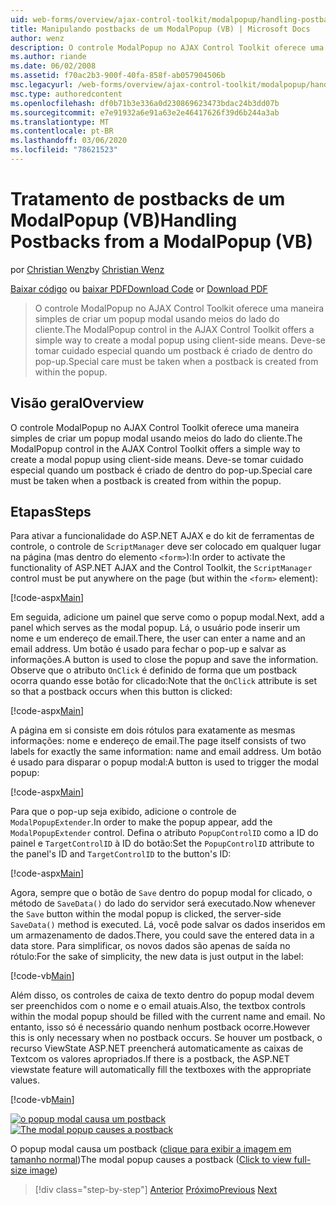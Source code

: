 ```yaml
---
uid: web-forms/overview/ajax-control-toolkit/modalpopup/handling-postbacks-from-a-modalpopup-vb
title: Manipulando postbacks de um ModalPopup (VB) | Microsoft Docs
author: wenz
description: O controle ModalPopup no AJAX Control Toolkit oferece uma maneira simples de criar um popup modal usando meios do lado do cliente. Deve-se tomar cuidado especial quando um PDV...
ms.author: riande
ms.date: 06/02/2008
ms.assetid: f70ac2b3-900f-40fa-858f-ab057904506b
msc.legacyurl: /web-forms/overview/ajax-control-toolkit/modalpopup/handling-postbacks-from-a-modalpopup-vb
msc.type: authoredcontent
ms.openlocfilehash: df0b71b3e336a0d230869623473bdac24b3dd07b
ms.sourcegitcommit: e7e91932a6e91a63e2e46417626f39d6b244a3ab
ms.translationtype: MT
ms.contentlocale: pt-BR
ms.lasthandoff: 03/06/2020
ms.locfileid: "78621523"
---
```

# <a name="handling-postbacks-from-a-modalpopup-vb"></a><span data-ttu-id="62c03-104">Tratamento de postbacks de um ModalPopup (VB)</span><span class="sxs-lookup"><span data-stu-id="62c03-104">Handling Postbacks from a ModalPopup (VB)</span></span>

<span data-ttu-id="62c03-105">por [Christian Wenz](https://github.com/wenz)</span><span class="sxs-lookup"><span data-stu-id="62c03-105">by [Christian Wenz](https://github.com/wenz)</span></span>

<span data-ttu-id="62c03-106">[Baixar código](https://download.microsoft.com/download/2/4/0/24052038-f942-4336-905b-b60ae56f0dd5/ModalPopup3.vb.zip) ou [baixar PDF](https://download.microsoft.com/download/b/6/a/b6ae89ee-df69-4c87-9bfb-ad1eb2b23373/modalpopup3VB.pdf)</span><span class="sxs-lookup"><span data-stu-id="62c03-106">[Download Code](https://download.microsoft.com/download/2/4/0/24052038-f942-4336-905b-b60ae56f0dd5/ModalPopup3.vb.zip) or [Download PDF](https://download.microsoft.com/download/b/6/a/b6ae89ee-df69-4c87-9bfb-ad1eb2b23373/modalpopup3VB.pdf)</span></span>

> <span data-ttu-id="62c03-107">O controle ModalPopup no AJAX Control Toolkit oferece uma maneira simples de criar um popup modal usando meios do lado do cliente.</span><span class="sxs-lookup"><span data-stu-id="62c03-107">The ModalPopup control in the AJAX Control Toolkit offers a simple way to create a modal popup using client-side means.</span></span> <span data-ttu-id="62c03-108">Deve-se tomar cuidado especial quando um postback é criado de dentro do pop-up.</span><span class="sxs-lookup"><span data-stu-id="62c03-108">Special care must be taken when a postback is created from within the popup.</span></span>

## <a name="overview"></a><span data-ttu-id="62c03-109">Visão geral</span><span class="sxs-lookup"><span data-stu-id="62c03-109">Overview</span></span>

<span data-ttu-id="62c03-110">O controle ModalPopup no AJAX Control Toolkit oferece uma maneira simples de criar um popup modal usando meios do lado do cliente.</span><span class="sxs-lookup"><span data-stu-id="62c03-110">The ModalPopup control in the AJAX Control Toolkit offers a simple way to create a modal popup using client-side means.</span></span> <span data-ttu-id="62c03-111">Deve-se tomar cuidado especial quando um postback é criado de dentro do pop-up.</span><span class="sxs-lookup"><span data-stu-id="62c03-111">Special care must be taken when a postback is created from within the popup.</span></span>

## <a name="steps"></a><span data-ttu-id="62c03-112">Etapas</span><span class="sxs-lookup"><span data-stu-id="62c03-112">Steps</span></span>

<span data-ttu-id="62c03-113">Para ativar a funcionalidade do ASP.NET AJAX e do kit de ferramentas de controle, o controle de `ScriptManager` deve ser colocado em qualquer lugar na página (mas dentro do elemento `<form>`):</span><span class="sxs-lookup"><span data-stu-id="62c03-113">In order to activate the functionality of ASP.NET AJAX and the Control Toolkit, the `ScriptManager` control must be put anywhere on the page (but within the `<form>` element):</span></span>

[!code-aspx[Main](handling-postbacks-from-a-modalpopup-vb/samples/sample1.aspx)]

<span data-ttu-id="62c03-114">Em seguida, adicione um painel que serve como o popup modal.</span><span class="sxs-lookup"><span data-stu-id="62c03-114">Next, add a panel which serves as the modal popup.</span></span> <span data-ttu-id="62c03-115">Lá, o usuário pode inserir um nome e um endereço de email.</span><span class="sxs-lookup"><span data-stu-id="62c03-115">There, the user can enter a name and an email address.</span></span> <span data-ttu-id="62c03-116">Um botão é usado para fechar o pop-up e salvar as informações.</span><span class="sxs-lookup"><span data-stu-id="62c03-116">A button is used to close the popup and save the information.</span></span> <span data-ttu-id="62c03-117">Observe que o atributo `OnClick` é definido de forma que um postback ocorra quando esse botão for clicado:</span><span class="sxs-lookup"><span data-stu-id="62c03-117">Note that the `OnClick` attribute is set so that a postback occurs when this button is clicked:</span></span>

[!code-aspx[Main](handling-postbacks-from-a-modalpopup-vb/samples/sample2.aspx)]

<span data-ttu-id="62c03-118">A página em si consiste em dois rótulos para exatamente as mesmas informações: nome e endereço de email.</span><span class="sxs-lookup"><span data-stu-id="62c03-118">The page itself consists of two labels for exactly the same information: name and email address.</span></span> <span data-ttu-id="62c03-119">Um botão é usado para disparar o popup modal:</span><span class="sxs-lookup"><span data-stu-id="62c03-119">A button is used to trigger the modal popup:</span></span>

[!code-aspx[Main](handling-postbacks-from-a-modalpopup-vb/samples/sample3.aspx)]

<span data-ttu-id="62c03-120">Para que o pop-up seja exibido, adicione o controle de `ModalPopupExtender`.</span><span class="sxs-lookup"><span data-stu-id="62c03-120">In order to make the popup appear, add the `ModalPopupExtender` control.</span></span> <span data-ttu-id="62c03-121">Defina o atributo `PopupControlID` como a ID do painel e `TargetControlID` à ID do botão:</span><span class="sxs-lookup"><span data-stu-id="62c03-121">Set the `PopupControlID` attribute to the panel's ID and `TargetControlID` to the button's ID:</span></span>

[!code-aspx[Main](handling-postbacks-from-a-modalpopup-vb/samples/sample4.aspx)]

<span data-ttu-id="62c03-122">Agora, sempre que o botão de `Save` dentro do popup modal for clicado, o método de `SaveData()` do lado do servidor será executado.</span><span class="sxs-lookup"><span data-stu-id="62c03-122">Now whenever the `Save` button within the modal popup is clicked, the server-side `SaveData()` method is executed.</span></span> <span data-ttu-id="62c03-123">Lá, você pode salvar os dados inseridos em um armazenamento de dados.</span><span class="sxs-lookup"><span data-stu-id="62c03-123">There, you could save the entered data in a data store.</span></span> <span data-ttu-id="62c03-124">Para simplificar, os novos dados são apenas de saída no rótulo:</span><span class="sxs-lookup"><span data-stu-id="62c03-124">For the sake of simplicity, the new data is just output in the label:</span></span>

[!code-vb[Main](handling-postbacks-from-a-modalpopup-vb/samples/sample5.vb)]

<span data-ttu-id="62c03-125">Além disso, os controles de caixa de texto dentro do popup modal devem ser preenchidos com o nome e o email atuais.</span><span class="sxs-lookup"><span data-stu-id="62c03-125">Also, the textbox controls within the modal popup should be filled with the current name and email.</span></span> <span data-ttu-id="62c03-126">No entanto, isso só é necessário quando nenhum postback ocorre.</span><span class="sxs-lookup"><span data-stu-id="62c03-126">However this is only necessary when no postback occurs.</span></span> <span data-ttu-id="62c03-127">Se houver um postback, o recurso ViewState ASP.NET preencherá automaticamente as caixas de Textcom os valores apropriados.</span><span class="sxs-lookup"><span data-stu-id="62c03-127">If there is a postback, the ASP.NET viewstate feature will automatically fill the textboxes with the appropriate values.</span></span>

[!code-vb[Main](handling-postbacks-from-a-modalpopup-vb/samples/sample6.vb)]

<span data-ttu-id="62c03-128">[![o popup modal causa um postback](handling-postbacks-from-a-modalpopup-vb/_static/image2.png)](handling-postbacks-from-a-modalpopup-vb/_static/image1.png)</span><span class="sxs-lookup"><span data-stu-id="62c03-128">[![The modal popup causes a postback](handling-postbacks-from-a-modalpopup-vb/_static/image2.png)](handling-postbacks-from-a-modalpopup-vb/_static/image1.png)</span></span>

<span data-ttu-id="62c03-129">O popup modal causa um postback ([clique para exibir a imagem em tamanho normal](handling-postbacks-from-a-modalpopup-vb/_static/image3.png))</span><span class="sxs-lookup"><span data-stu-id="62c03-129">The modal popup causes a postback ([Click to view full-size image](handling-postbacks-from-a-modalpopup-vb/_static/image3.png))</span></span>

> [!div class="step-by-step"]
> <span data-ttu-id="62c03-130">[Anterior](using-modalpopup-with-a-repeater-control-vb.md)
> [Próximo](positioning-a-modalpopup-vb.md)</span><span class="sxs-lookup"><span data-stu-id="62c03-130">[Previous](using-modalpopup-with-a-repeater-control-vb.md)
[Next](positioning-a-modalpopup-vb.md)</span></span>
